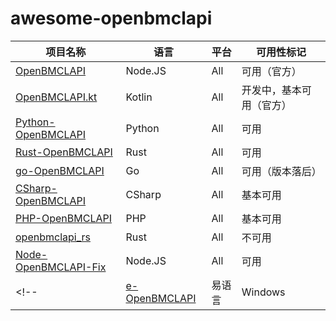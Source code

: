 # awesome-openbmclapi

| 项目名称 | 语言 | 平台 | 可用性标记 |
|---|---|---|---|
| [OpenBMCLAPI](https://github.com/bangbang93/openbmclapi) | Node.JS | All | 可用（官方） |
| [OpenBMCLAPI.kt](https://github.com/bangbang93/openbmclapi.kt) | Kotlin | All | 开发中，基本可用（官方） |
| [Python-OpenBMCLAPI](https://github.com/TTB-Network/python-openbmclapi) | Python | All | 可用 |
| [Rust-OpenBMCLAPI](https://github.com/pysio2007/Rust-OpenBmclapi) | Rust | All | 可用 |
| [go-OpenBMCLAPI](https://github.com/LiterMC/go-openbmclapi) | Go | All | 可用（版本落后） |
| [CSharp-OpenBMCLAPI](https://github.com/SALTWOOD/CSharp-OpenBMCLAPI) | CSharp | All | 基本可用 |
| [PHP-OpenBMCLAPI](https://github.com/AppleBlockTeam/php-openbmclapi) | PHP | All | 基本可用 |
| [openbmclapi_rs](https://github.com/HWServer/openbmclapi_rs) | Rust | All | 不可用 |
| [Node-OpenBMCLAPI-Fix](https://github.com/Zhang12334/Node-OBA-Fix) | Node.JS | All | 可用 |
<!-- | [e-OpenBMCLAPI](https://github.com/kndxhz/e-openbmclapi) | 易语言 | Windows | WIP |  (Uncomment it when it has actual code)-->


